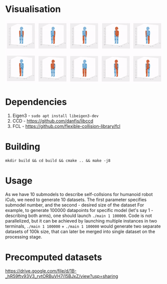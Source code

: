 # Visualisation
![alt text](https://github.com/epfl-lasa/Joint-Space-SCA/blob/main/Dataset-Creation/fcl-sampling/sampling_vis.gif)
# Dependencies
1) Eigen3 - `sudo apt install libeigen3-dev`
2) CCD - https://github.com/danfis/libccd
2) FCL - https://github.com/flexible-collision-library/fcl

# Building
`mkdir build && cd build && cmake .. && make -j8`

# Usage
As we have 10 submodels to describe self-collsions for humanoid robot iCub, we need to generate 10 datasets.
The first parameter specifies submodel number, and the second - desired size of the dataset
For example, to generate 100000 datapoints for specific model (let's say 1 - describing both arms), one should launch `./main 1 100000`. Code is not parallelized, but it can be achieved by launching multiple instances in two terminals, `./main 1 100000` + `./main 1 100000` would generate two separate datasets of 100k size, that can later be merged into single dataset on the processing stage.

# Precomputed datasets
https://drive.google.com/file/d/1B-_hR59ftv93V3_rvtORBuVH7i15BJxZ/view?usp=sharing
